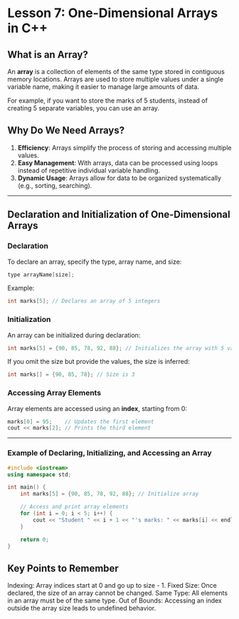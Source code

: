 # Lesson 7: One-Dimensional Arrays in C++  

## What is an Array?  

An **array** is a collection of elements of the same type stored in contiguous memory locations. Arrays are used to store multiple values under a single variable name, making it easier to manage large amounts of data.  

For example, if you want to store the marks of 5 students, instead of creating 5 separate variables, you can use an array.  

## Why Do We Need Arrays?  

1. **Efficiency**: Arrays simplify the process of storing and accessing multiple values.  
2. **Easy Management**: With arrays, data can be processed using loops instead of repetitive individual variable handling.  
3. **Dynamic Usage**: Arrays allow for data to be organized systematically (e.g., sorting, searching).  

---

## Declaration and Initialization of One-Dimensional Arrays  

### Declaration  

To declare an array, specify the type, array name, and size:  

```cpp
type arrayName[size];
```  

Example:  

```cpp
int marks[5]; // Declares an array of 5 integers
```

### Initialization  

An array can be initialized during declaration:  

```cpp
int marks[5] = {90, 85, 78, 92, 88}; // Initializes the array with 5 values
```  

If you omit the size but provide the values, the size is inferred:  

```cpp
int marks[] = {90, 85, 78}; // Size is 3
```  

### Accessing Array Elements  

Array elements are accessed using an **index**, starting from 0:  

```cpp
marks[0] = 95;    // Updates the first element
cout << marks[2]; // Prints the third element
```  

---

### Example of Declaring, Initializing, and Accessing an Array  

```cpp
#include <iostream>
using namespace std;

int main() {
    int marks[5] = {90, 85, 78, 92, 88}; // Initialize array

    // Access and print array elements
    for (int i = 0; i < 5; i++) {
        cout << "Student " << i + 1 << "'s marks: " << marks[i] << endl;
    }

    return 0;
}
```  

## Key Points to Remember

Indexing: Array indices start at 0 and go up to size - 1.
Fixed Size: Once declared, the size of an array cannot be changed.
Same Type: All elements in an array must be of the same type.
Out of Bounds: Accessing an index outside the array size leads to undefined behavior.

